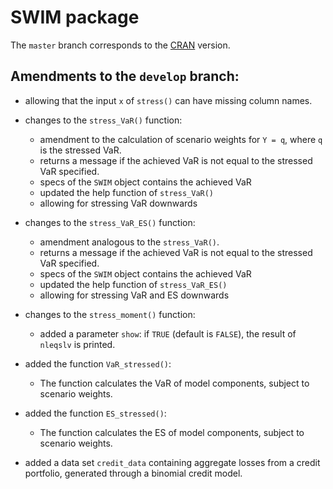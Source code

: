 # SWIM package

The `master` branch corresponds to the [CRAN](https://CRAN.R-project.org/package=SWIM) version. 

## Amendments to the `develop` branch: 

 - allowing that the input `x` of `stress()` can have missing column names.
 - changes to the `stress_VaR()` function:
    * amendment to the calculation of scenario weights for `Y = q`, where `q` is the stressed VaR. 
    * returns a message if the achieved VaR is not equal to the stressed VaR specified.
    * specs of the `SWIM` object contains the achieved VaR 
    * updated the help function of `stress_VaR()`
    * allowing for stressing VaR downwards
    
 - changes to the `stress_VaR_ES()` function:
    * amendment analogous to the `stress_VaR()`.
    * returns a message if the achieved VaR is not equal to the stressed VaR specified.
    * specs of the `SWIM` object contains the achieved VaR 
    * updated the help function of `stress_VaR_ES()`
    * allowing for stressing VaR and ES downwards

 - changes to the `stress_moment()` function:
    * added a parameter `show`: if `TRUE` (default is `FALSE`), the result of `nleqslv` is printed.

 - added the function `VaR_stressed()`:
    * The function calculates the VaR of model components, subject to 
      scenario weights.

 - added the function `ES_stressed()`:
    * The function calculates the ES of model components, subject to 
      scenario weights.
      
- added a data set `credit_data` containing aggregate losses from a credit portfolio,
      generated through a binomial credit model.
